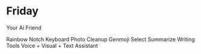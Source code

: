 # Friday
Your Ai Friend

Rainbow Notch
Keyboard
Photo Cleanup
Genmoji
Select Summarize
Writing Tools
Voice + Visual + Text Assistant
